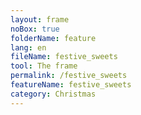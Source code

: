 ```yaml
---
layout: frame
noBox: true
folderName: feature
lang: en
fileName: festive_sweets
tool: The frame
permalink: /festive_sweets
featureName: festive_sweets
category: Christmas
---
```

